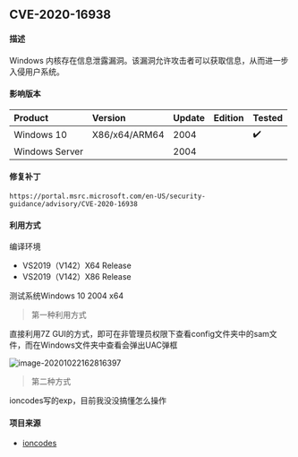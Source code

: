 ## CVE-2020-16938

#### 描述

Windows 内核存在信息泄露漏洞。该漏洞允许攻击者可以获取信息，从而进一步入侵用户系统。 

#### 影响版本

| Product        | Version       | Update | Edition | Tested             |
| :------------- | :------------ | ------ | ------- | ------------------ |
| Windows 10     | X86/x64/ARM64 | 2004   |         | :heavy_check_mark: |
| Windows Server |               | 2004   |         |                    |

#### 修复补丁

```
https://portal.msrc.microsoft.com/en-US/security-guidance/advisory/CVE-2020-16938
```

#### 利用方式

编译环境

- VS2019（V142）X64 Release
- VS2019（V142）X86 Release

测试系统Windows 10 2004 x64 

> 第一种利用方式

直接利用7Z GUI的方式，即可在非管理员权限下查看config文件夹中的sam文件，而在Windows文件夹中查看会弹出UAC弹框

![image-20201022162816397](https://github.com/Ascotbe/Random-img/blob/master/WindowsKernelExploits/CVE-2020-16938_win10_2004.png?raw=true)

> 第二种方式

ioncodes写的exp，目前我没没搞懂怎么操作

#### 项目来源

- [ioncodes](https://github.com/ioncodes/CVE-2020-16938)
